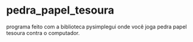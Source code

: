 # pedra_papel_tesoura
programa feito com a biblioteca pysimplegui onde você joga pedra papel tesoura contra o computador.
